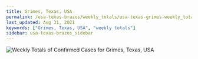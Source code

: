 ```yaml
---
title: Grimes, Texas, USA
permalink: /usa-texas-brazos/weekly_totals/usa-texas-grimes-weekly_totals.html
last_updated: Aug 31, 2021
keywords: ["Grimes, Texas, USA", "weekly totals"]
sidebar: usa-texas-brazos_sidebar
---
```


![Weekly Totals of Confirmed Cases for Grimes, Texas, USA](/covid_tracker/images/graphs/usa-texas-grimes-weekly_totals_graph.png)
